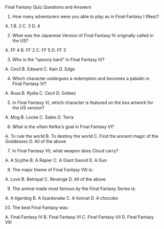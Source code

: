 Final Fantasy Quiz
Questions and Answers

1. How many adventurers were you able to play as in Final Fantasy I (Nes)?

A. 1
B. 2
C. 3
D. 4

2. What was the Japanese Version of Final Fantasy IV originally called in the US?

A. FF 4
B. FF 2
C. FF 5
D. FF 3

3. Who is the "spoony bard" in Final Fantasy IV?

A. Cecil
B. Edward
C. Kain
D. Edge

4. Which character undergoes a redemption and becomes a paladin in Final Fantasy IV?

A. Rosa
B. Rydia
C. Cecil
D. Golbez

5. In Final Fantasy VI, which character is featured on the box artwork for the US version?

A. Mog
B. Locke
C. Sabin
D. Terra

6. What is the villain Kefka's goal in Final Fantasy VI?

A. To rule the world
B. To destroy the world
C. Find the ancient magic of the Goddesses
D. All of the above

7. In Final Fantasy VII, what weapon does Cloud carry?

A. A Scythe
B. A Rapier
C. A Giant Sword
D. A Gun

8. The major theme of Final Fantasy VIII is:

A. Love
B. Betrayal
C. Revenge
D. All of the above

9. The animal made most famous by the Final Fantasy Series is:

A. A tigerdog
B. A lizardsnake
C. A lioncat
D. A chocobo

10. The best Final Fantasy was:

A. Final Fantasy IV
B. Final Fantasy VI
C. Final Fantasy VII
D. Final Fantasy VIII
